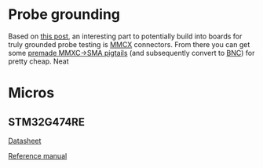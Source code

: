 # Probe grounding

Based on [this
post](https://electronics.stackexchange.com/questions/136123/how-do-you-attach-an-oscilloscope-ground-spring),
an interesting part to potentially build into boards for truly grounded probe testing is
[MMCX](http://www.digikey.com/product-search/en?FV=fff40016%2Cfff8051a&k=MMCX&mnonly=0&newproducts=0&ColumnSort=1000011&page=1&stock=1&pbfree=0&rohs=0&quantity=&ptm=0&fid=0&pageSize=250)
connectors. From there you can get some [premade MMXC->SMA
pigtails](http://www.digikey.com/product-search/en/cable-assemblies/coaxial-cables-rf/1573243?k=MMCX)
(and subsequently convert to [BNC](https://en.wikipedia.org/wiki/BNC_connector)) for pretty cheap. Neat

# Micros

## STM32G474RE

[Datasheet](../third_party/st/documents/stm32g474re.pdf)

[Reference manual](../third_party/st/documents/rm0440-stm32g4-series-advanced-armbased-32bit-mcus-stmicroelectronics.pdf)

